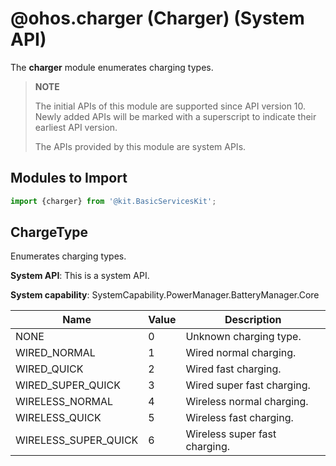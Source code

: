 # @ohos.charger (Charger) (System API)

The **charger** module enumerates charging types.

> **NOTE**
>
> The initial APIs of this module are supported since API version 10. Newly added APIs will be marked with a superscript to indicate their earliest API version.
>
>The APIs provided by this module are system APIs.


## Modules to Import

```js
import {charger} from '@kit.BasicServicesKit';
```

## ChargeType

Enumerates charging types.

**System API**: This is a system API.

**System capability**: SystemCapability.PowerManager.BatteryManager.Core

| Name      | Value | Description             |
| -------- | ---- | ----------------- |
| NONE                 | 0    | Unknown charging type.     |
| WIRED_NORMAL         | 1    | Wired normal charging. |
| WIRED_QUICK          | 2    | Wired fast charging.  |
| WIRED_SUPER_QUICK    | 3    | Wired super fast charging. |
| WIRELESS_NORMAL      | 4    | Wireless normal charging. |
| WIRELESS_QUICK       | 5    | Wireless fast charging. |
| WIRELESS_SUPER_QUICK | 6    | Wireless super fast charging. |
